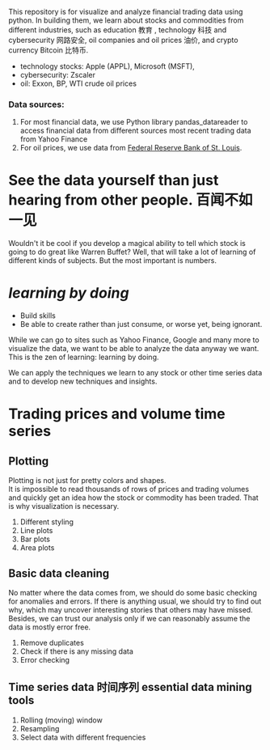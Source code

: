 This repository is for visualize and analyze financial trading data using python.  In building them, we learn about stocks and commodities from different industries, such as education 教育 , technology 科技 and cybersecurity 网路安全, oil companies and oil prices 油价, and crypto currency Bitcoin 比特币. 

- technology stocks: Apple (APPL), Microsoft (MSFT), 
- cybersecurity: Zscaler
- oil: Exxon, BP, WTI crude oil prices

### Data sources:
1. For most financial data, we use Python library pandas_datareader to access financial data from different sources  most recent  trading data from Yahoo Finance
2. For oil prices, we use data from [Federal Reserve Bank of St. Louis](https://fred.stlouisfed.org/series/DCOILWTICO/). 

# See the data yourself than just hearing from other people. 百闻不如一见
Wouldn't it be cool if you develop a magical ability to tell which stock is going to do great like Warren Buffet?  Well, that will take a lot of learning of different kinds of subjects. But the most important is numbers. 

# *learning by doing*
- Build skills
- Be able to create rather than just consume, or worse yet, being ignorant.
  
While we can go to sites such as Yahoo Finance, Google and many more to visualize the data, we want to be able to analyze the data anyway we want.  This is the zen of learning: learning by doing. 
 
We can apply the techniques we learn to any stock or other time series data and to develop new techniques and insights.   
 
# Trading prices and volume time series
## Plotting
Plotting is not just for pretty colors and shapes.  
It is impossible to read thousands of rows of prices and trading volumes and quickly get an idea how the stock or commodity has been traded.  That is why visualization is necessary.  
1. Different styling
2. Line plots
3. Bar plots
4. Area plots

## Basic data cleaning
No matter where the data comes from, we should do some basic checking for anomalies and errors.  If there is anything usual, we should try to find out why, which may uncover interesting stories that others may have missed.  Besides, we can trust our analysis only if we can reasonably assume the data is mostly error free. 
1. Remove duplicates
2. Check if there is any missing data
3. Error checking

## Time series data 时间序列 essential data mining tools
1. Rolling (moving) window 
2. Resampling
3. Select data with different frequencies
